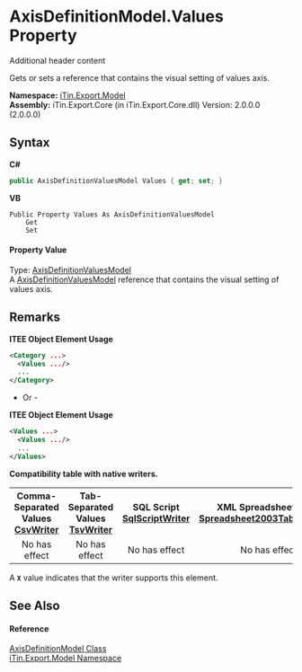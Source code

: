 # AxisDefinitionModel.Values Property 
Additional header content 

Gets or sets a reference that contains the visual setting of values axis.

**Namespace:**&nbsp;<a href="N_iTin_Export_Model">iTin.Export.Model</a><br />**Assembly:**&nbsp;iTin.Export.Core (in iTin.Export.Core.dll) Version: 2.0.0.0 (2.0.0.0)

## Syntax

**C#**<br />
``` C#
public AxisDefinitionValuesModel Values { get; set; }
```

**VB**<br />
``` VB
Public Property Values As AxisDefinitionValuesModel
	Get
	Set
```


#### Property Value
Type: <a href="T_iTin_Export_Model_AxisDefinitionValuesModel">AxisDefinitionValuesModel</a><br />A <a href="T_iTin_Export_Model_AxisDefinitionValuesModel">AxisDefinitionValuesModel</a> reference that contains the visual setting of values axis.

## Remarks

**ITEE Object Element Usage**<br />
``` XML
<Category ...>
  <Values .../>
  ...
</Category>
```

- Or -

**ITEE Object Element Usage**<br />
``` XML
<Values ...>
  <Values .../>
  ...
</Values>
```


<strong>Compatibility table with native writers.</strong><table><tr><th>Comma-Separated Values<br /><a href="T_iTin_Export_Writers_CsvWriter">CsvWriter</a></th><th>Tab-Separated Values<br /><a href="T_iTin_Export_Writers_TsvWriter">TsvWriter</a></th><th>SQL Script<br /><a href="T_iTin_Export_Writers_SqlScriptWriter">SqlScriptWriter</a></th><th>XML Spreadsheet 2003<br /><a href="T_iTin_Export_Writers_Spreadsheet2003TabularWriter">Spreadsheet2003TabularWriter</a></th></tr><tr><td align="center">No has effect</td><td align="center">No has effect</td><td align="center">No has effect</td><td align="center">No has effect</td></tr></table> A <strong>`X`</strong> value indicates that the writer supports this element.


## See Also


#### Reference
<a href="T_iTin_Export_Model_AxisDefinitionModel">AxisDefinitionModel Class</a><br /><a href="N_iTin_Export_Model">iTin.Export.Model Namespace</a><br />